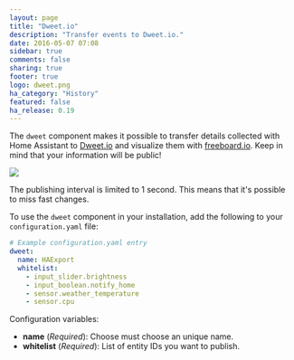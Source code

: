 ```yaml
---
layout: page
title: "Dweet.io"
description: "Transfer events to Dweet.io."
date: 2016-05-07 07:08
sidebar: true
comments: false
sharing: true
footer: true
logo: dweet.png
ha_category: "History"
featured: false
ha_release: 0.19
---
```


The `dweet` component makes it possible to transfer details collected with Home Assistant to [Dweet.io](http://dweet.io/) and visualize them with [freeboard.io](https://freeboard.io). Keep in mind that your information will be public!

<p class='img'>
  <img src='{{site_root}}/images/screenshots/dweet-freeboard.png' />
</p>


<p class='note warning'>
  The publishing interval is limited to 1 second. This means that it's possible to miss fast changes.
</p>

To use the `dweet` component in your installation, add the following to your `configuration.yaml` file:

```yaml
# Example configuration.yaml entry
dweet:
  name: HAExport
  whitelist:
    - input_slider.brightness
    - input_boolean.notify_home
    - sensor.weather_temperature
    - sensor.cpu
```

Configuration variables:

- **name** (*Required*): Choose must choose an unique name.
- **whitelist** (*Required*): List of entity IDs you want to publish.

